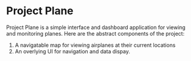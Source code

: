 # Project Plane

Project Plane is a simple interface and dashboard application for viewing and monitoring planes. Here are the abstract components of the project:

1. A navigatable map for viewing airplanes at their current locations
2. An overlying UI for navigation and data dispay.
